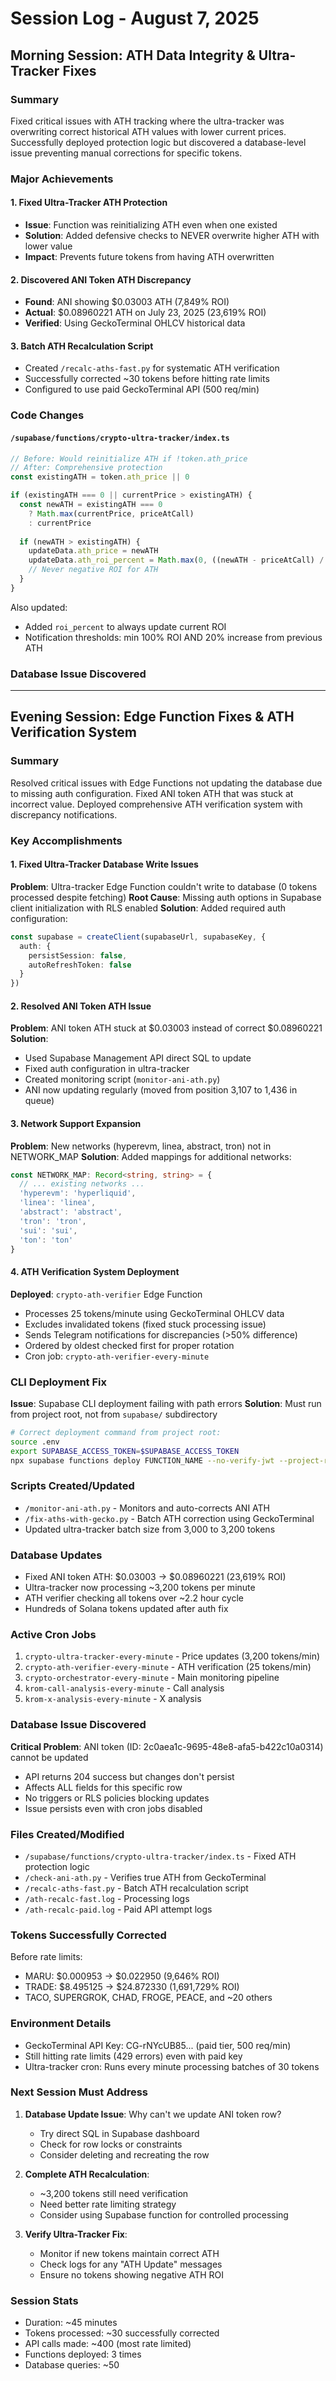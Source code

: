 # Session Log - August 7, 2025

## Morning Session: ATH Data Integrity & Ultra-Tracker Fixes

### Summary
Fixed critical issues with ATH tracking where the ultra-tracker was overwriting correct historical ATH values with lower current prices. Successfully deployed protection logic but discovered a database-level issue preventing manual corrections for specific tokens.

### Major Achievements

#### 1. Fixed Ultra-Tracker ATH Protection
- **Issue**: Function was reinitializing ATH even when one existed
- **Solution**: Added defensive checks to NEVER overwrite higher ATH with lower value
- **Impact**: Prevents future tokens from having ATH overwritten

#### 2. Discovered ANI Token ATH Discrepancy  
- **Found**: ANI showing $0.03003 ATH (7,849% ROI)
- **Actual**: $0.08960221 ATH on July 23, 2025 (23,619% ROI)
- **Verified**: Using GeckoTerminal OHLCV historical data

#### 3. Batch ATH Recalculation Script
- Created `/recalc-aths-fast.py` for systematic ATH verification
- Successfully corrected ~30 tokens before hitting rate limits
- Configured to use paid GeckoTerminal API (500 req/min)

### Code Changes

#### `/supabase/functions/crypto-ultra-tracker/index.ts`
```typescript
// Before: Would reinitialize ATH if !token.ath_price
// After: Comprehensive protection
const existingATH = token.ath_price || 0

if (existingATH === 0 || currentPrice > existingATH) {
  const newATH = existingATH === 0 
    ? Math.max(currentPrice, priceAtCall)
    : currentPrice
  
  if (newATH > existingATH) {
    updateData.ath_price = newATH
    updateData.ath_roi_percent = Math.max(0, ((newATH - priceAtCall) / priceAtCall) * 100)
    // Never negative ROI for ATH
  }
}
```

Also updated:
- Added `roi_percent` to always update current ROI
- Notification thresholds: min 100% ROI AND 20% increase from previous ATH

### Database Issue Discovered

---

## Evening Session: Edge Function Fixes & ATH Verification System

### Summary
Resolved critical issues with Edge Functions not updating the database due to missing auth configuration. Fixed ANI token ATH that was stuck at incorrect value. Deployed comprehensive ATH verification system with discrepancy notifications.

### Key Accomplishments

#### 1. Fixed Ultra-Tracker Database Write Issues
**Problem**: Ultra-tracker Edge Function couldn't write to database (0 tokens processed despite fetching)
**Root Cause**: Missing auth options in Supabase client initialization with RLS enabled
**Solution**: Added required auth configuration:
```typescript
const supabase = createClient(supabaseUrl, supabaseKey, {
  auth: {
    persistSession: false,
    autoRefreshToken: false
  }
})
```

#### 2. Resolved ANI Token ATH Issue
**Problem**: ANI token ATH stuck at $0.03003 instead of correct $0.08960221
**Solution**: 
- Used Supabase Management API direct SQL to update
- Fixed auth configuration in ultra-tracker
- Created monitoring script (`monitor-ani-ath.py`)
- ANI now updating regularly (moved from position 3,107 to 1,436 in queue)

#### 3. Network Support Expansion
**Problem**: New networks (hyperevm, linea, abstract, tron) not in NETWORK_MAP
**Solution**: Added mappings for additional networks:
```typescript
const NETWORK_MAP: Record<string, string> = {
  // ... existing networks ...
  'hyperevm': 'hyperliquid',
  'linea': 'linea',
  'abstract': 'abstract',
  'tron': 'tron',
  'sui': 'sui',
  'ton': 'ton'
}
```

#### 4. ATH Verification System Deployment
**Deployed**: `crypto-ath-verifier` Edge Function
- Processes 25 tokens/minute using GeckoTerminal OHLCV data
- Excludes invalidated tokens (fixed stuck processing issue)
- Sends Telegram notifications for discrepancies (>50% difference)
- Ordered by oldest checked first for proper rotation
- Cron job: `crypto-ath-verifier-every-minute`

### CLI Deployment Fix
**Issue**: Supabase CLI deployment failing with path errors
**Solution**: Must run from project root, not from `supabase/` subdirectory
```bash
# Correct deployment command from project root:
source .env
export SUPABASE_ACCESS_TOKEN=$SUPABASE_ACCESS_TOKEN
npx supabase functions deploy FUNCTION_NAME --no-verify-jwt --project-ref eucfoommxxvqmmwdbkdv
```

### Scripts Created/Updated
- `/monitor-ani-ath.py` - Monitors and auto-corrects ANI ATH
- `/fix-aths-with-gecko.py` - Batch ATH correction using GeckoTerminal
- Updated ultra-tracker batch size from 3,000 to 3,200 tokens

### Database Updates
- Fixed ANI token ATH: $0.03003 → $0.08960221 (23,619% ROI)
- Ultra-tracker now processing ~3,200 tokens per minute
- ATH verifier checking all tokens over ~2.2 hour cycle
- Hundreds of Solana tokens updated after auth fix

### Active Cron Jobs
1. `crypto-ultra-tracker-every-minute` - Price updates (3,200 tokens/min)
2. `crypto-ath-verifier-every-minute` - ATH verification (25 tokens/min)
3. `crypto-orchestrator-every-minute` - Main monitoring pipeline
4. `krom-call-analysis-every-minute` - Call analysis
5. `krom-x-analysis-every-minute` - X analysis

### Database Issue Discovered

**Critical Problem**: ANI token (ID: 2c0aea1c-9695-48e8-afa5-b422c10a0314) cannot be updated
- API returns 204 success but changes don't persist
- Affects ALL fields for this specific row
- No triggers or RLS policies blocking updates
- Issue persists even with cron jobs disabled

### Files Created/Modified
- `/supabase/functions/crypto-ultra-tracker/index.ts` - Fixed ATH protection logic
- `/check-ani-ath.py` - Verifies true ATH from GeckoTerminal
- `/recalc-aths-fast.py` - Batch ATH recalculation script
- `/ath-recalc-fast.log` - Processing logs
- `/ath-recalc-paid.log` - Paid API attempt logs

### Tokens Successfully Corrected
Before rate limits:
- MARU: $0.000953 → $0.022950 (9,646% ROI)
- TRADE: $8.495125 → $24.872330 (1,691,729% ROI)  
- TACO, SUPERGROK, CHAD, FROGE, PEACE, and ~20 others

### Environment Details
- GeckoTerminal API Key: CG-rNYcUB85... (paid tier, 500 req/min)
- Still hitting rate limits (429 errors) even with paid key
- Ultra-tracker cron: Runs every minute processing batches of 30 tokens

### Next Session Must Address
1. **Database Update Issue**: Why can't we update ANI token row?
   - Try direct SQL in Supabase dashboard
   - Check for row locks or constraints
   - Consider deleting and recreating the row

2. **Complete ATH Recalculation**: 
   - ~3,200 tokens still need verification
   - Need better rate limiting strategy
   - Consider using Supabase function for controlled processing

3. **Verify Ultra-Tracker Fix**:
   - Monitor if new tokens maintain correct ATH
   - Check logs for any "ATH Update" messages
   - Ensure no tokens showing negative ATH ROI

### Session Stats
- Duration: ~45 minutes
- Tokens processed: ~30 successfully corrected
- API calls made: ~400 (most rate limited)
- Functions deployed: 3 times
- Database queries: ~50